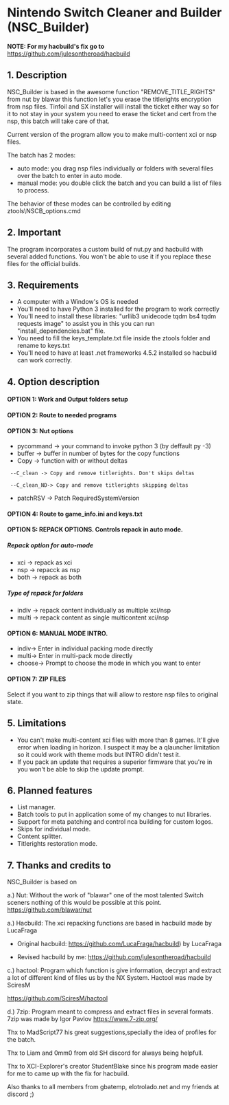# Nintendo Switch Cleaner and Builder (NSC_Builder)

**NOTE: For my hacbuild's fix go to** https://github.com/julesontheroad/hacbuild 

## 1. Description

NSC_Builder is based in the awesome function "REMOVE_TITLE_RIGHTS" from nut by blawar
this function let's you erase the titlerights encryption from nsp files.
Tinfoil and SX installer will install the ticket either way so for it to not stay in 
your system you need to erase the ticket and cert from the nsp, this batch will take
care of that.

Current version of the program allow you to make multi-content xci or nsp files.

The batch has 2 modes:

- auto mode: you drag nsp files individually or folders with several files over the batch to enter in auto mode.
- manual mode: you double click the batch and you can build a list of files to process.

The behavior of these modes can be controlled by editing ztools\NSCB_options.cmd

## 2. Important

The program incorporates a custom build of nut.py and hacbuild with several added 
functions. You won't be able to use it if you replace these files for the official
builds.

## 3. Requirements

- A computer with a Window's OS is needed
- You'll need to have Python 3 installed for the program to work correctly
- You'll need to install these libraries: "urllib3 unidecode tqdm bs4 tqdm requests image"
  to assist you in this you can run "install_dependencies.bat" file.
- You need to fill the keys_template.txt file inside the ztools folder and rename to keys.txt
- You'll need to have at least .net frameworks 4.5.2 installed so hacbuild can work correctly.

## 4. Option description

#### OPTION 1: Work and Output folders setup
#### OPTION 2: Route to needed programs
#### OPTION 3: Nut options
  - pycommand -> your command to invoke python 3 (by deffault py -3)
  - buffer -> buffer in number of bytes for the copy functions
  - Copy -> function with or without deltas
  
``` --C_clean -> Copy and remove titlerights. Don't skips deltas```

``` --C_clean_ND-> Copy and remove titlerights skipping deltas```

  - patchRSV -> Patch RequiredSystemVersion

####  OPTION 4: Route to game_info.ini and keys.txt
#### OPTION 5: REPACK OPTIONS. Controls repack in auto mode.
##### Repack option for auto-mode
  - xci -> repack as xci
  - nsp -> repacck as nsp
  - both -> repack as both
##### Type of repack for folders
  - indiv -> repack content individually as multiple xci/nsp
  - multi -> repack content as single multicontent xci/nsp
#### OPTION 6: MANUAL MODE INTRO. 
  - indiv-> Enter in individual packing mode directly
  - multi-> Enter in multi-pack mode directly
  - choose-> Prompt to choose the mode in which you want to enter
#### OPTION 7: ZIP FILES 
Select if you want to zip things that will allow to restore nsp files to original state.

## 5. Limitations 
- You can't make multi-content xci files with more than 8 games. It'll give error when loading
in horizon. I suspect it may be a qlauncher limitation so it could work with theme mods but INTRO
didn't test it.
- If you pack an update that requires a superior firmware that you're in you won't be able to skip
the update prompt.

## 6. Planned features 
- List manager.
- Batch tools to put in application some of my changes to nut libraries.
- Support for meta patching and control nca building for custom logos.
- Skips for individual mode.
- Content splitter.
- Titlerights restoration mode.

## 7. Thanks and credits to 

NSC_Builder is based on

a.) Nut: Without the work of "blawar" one of the most talented Switch sceners nothing of this would
be possible at this point.
https://github.com/blawar/nut

a.) Hacbuild: The xci repacking functions are based in hacbuild made by LucaFraga

- Original hacbuild: https://github.com/LucaFraga/hacbuild) by LucaFraga

- Revised hacbuild by me: https://github.com/julesontheroad/hacbuild

c.) hactool: Program which function is give information, decrypt and extract a lot of different kind of files us by the NX System. Hactool was made by SciresM

https://github.com/SciresM/hactool

d.) 7zip: Program meant to compress and extract files in several formats. 7zip was made by Igor Pavlov
https://www.7-zip.org/

Thx to MadScript77 his great suggestions,specially the idea of profiles for the batch.

Thx to Liam and 0mm0 from old SH discord for always being helpfull.

Thx to XCI-Explorer's creator StudentBlake since his program made easier for me to came up with the fix for hacbuild.

Also thanks to all members from gbatemp, elotrolado.net and my friends at discord ;)
